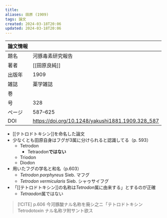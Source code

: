 ```yaml
---
title: 
aliases: 田原 (1909)
tags: 論文
created: 2024-03-18T20:06
updated: 2024-03-18T20:06
---
```


| 論文情報 |                                                  |
| ---- | ------------------------------------------------ |
| 題名   | 河豚毒素研究報告                                         |
| 著者   | [[田原良純]]                                         |
| 出版年  | 1909                                             |
| 雑誌   | 薬学雑誌                                             |
| 巻    |                                                  |
| 号    | 328                                              |
| ページ  | 587–625                                          |
| DOI  | https://doi.org/10.1248/yakushi1881.1909.328_587 |

- [[テトロドトキシン]]を命名した論文
- 少なくとも田原自身はフグが3属に分けられると認識してる（p. 593）
    - Tetrodon
        - Tetraodon**ではない**
    - Triodon
    - Diodon
- 用いたフグの学名と和名（p.603）
    - *Tetrodon porphyreus* Sieb. マフグ
    - *Tetrodon vermicularis* Sieb. シャゥサイフグ
- 「[[テトロドトキシン]]の名称は*Tetrodon*属に由来する」とするのが正確
    - *Tetraodon*属ではない

> [!CITE] p.606
> 今河豚酸ナル名称を廃シ之ニ「テトロドトキシン Tetrodotoxin ナル名称ヲ附サント欲ス
